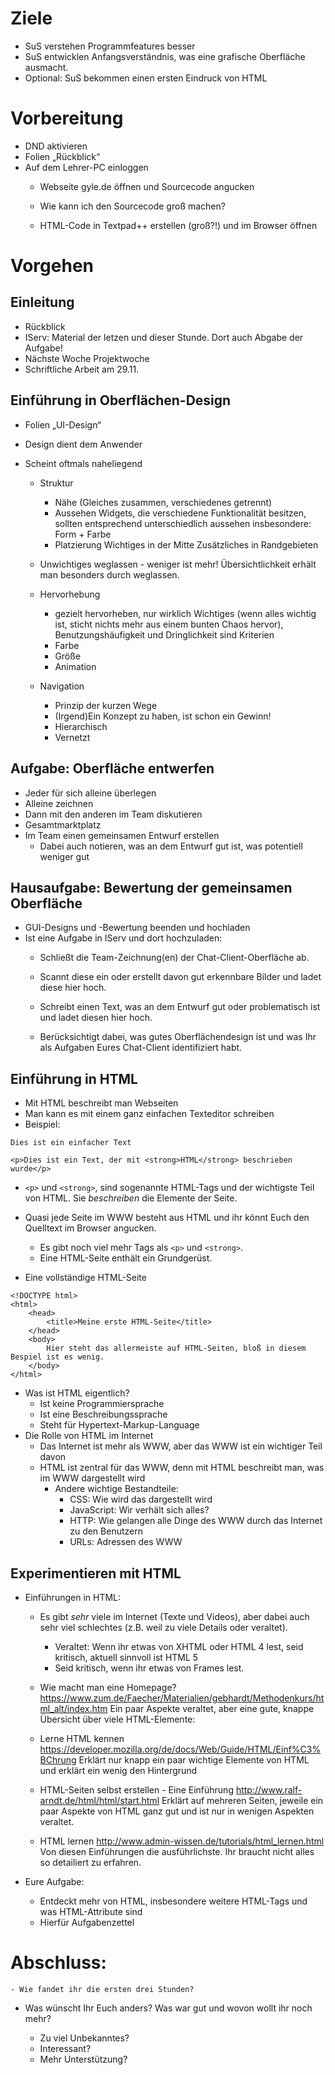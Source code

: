 # Ziele
- SuS verstehen Programmfeatures besser
- SuS entwicklen Anfangsverständnis, was eine grafische Oberfläche ausmacht.
- Optional: SuS bekommen einen ersten Eindruck von HTML

# Vorbereitung
- DND aktivieren
- Folien „Rückblick“
- Auf dem Lehrer-PC einloggen
  - Webseite gyle.de öffnen und Sourcecode angucken
  - Wie kann ich den Sourcecode groß machen?

  - HTML-Code in Textpad++ erstellen (groß?!) und im Browser öffnen


# Vorgehen

## Einleitung
- Rückblick
- IServ: Material der letzen und dieser Stunde. Dort auch Abgabe der Aufgabe!
- Nächste Woche Projektwoche
- Schriftliche Arbeit am 29.11.

## Einführung in Oberflächen-Design
- Folien „UI-Design“
- Design dient dem Anwender
- Scheint oftmals naheliegend

  - Struktur
    - Nähe (Gleiches zusammen, verschiedenes getrennt)
    - Aussehen
      Widgets, die verschiedene Funktionalität besitzen, sollten entsprechend unterschiedlich aussehen
      insbesondere: Form + Farbe
    - Platzierung
      Wichtiges in der Mitte
      Zusätzliches in Randgebieten

  - Unwichtiges weglassen - weniger ist mehr!
    Übersichtlichkeit erhält man besonders durch weglassen.

  - Hervorhebung
    - gezielt hervorheben, nur wirklich Wichtiges (wenn alles wichtig ist, sticht nichts mehr aus einem bunten Chaos hervor), Benutzungshäufigkeit und Dringlichkeit sind Kriterien
    - Farbe
    - Größe
    - Animation

  - Navigation
    - Prinzip der kurzen Wege
    - (Irgend)Ein Konzept zu haben, ist schon ein Gewinn!
    - Hierarchisch
    - Vernetzt

## Aufgabe: Oberfläche entwerfen
- Jeder für sich alleine überlegen
- Alleine zeichnen
- Dann mit den anderen im Team diskutieren
- Gesamtmarktplatz
- Im Team einen gemeinsamen Entwurf erstellen
	- Dabei auch notieren, was an dem Entwurf gut ist, was potentiell weniger gut

## Hausaufgabe: Bewertung der gemeinsamen Oberfläche
- GUI-Designs und -Bewertung beenden und hochladen
- Ist eine Aufgabe in IServ und dort hochzuladen:
	- Schließt die Team-Zeichnung(en) der Chat-Client-Oberfläche ab.
	- Scannt diese ein oder erstellt davon gut erkennbare Bilder und ladet diese hier hoch.

	- Schreibt einen Text, was an dem Entwurf gut oder problematisch ist und ladet diesen hier hoch.
	- Berücksichtigt dabei, was gutes Oberflächendesign ist und was Ihr als Aufgaben Eures Chat-Client identifiziert habt.


## Einführung in HTML
- Mit HTML beschreibt man Webseiten
- Man kann es mit einem ganz einfachen Texteditor schreiben
- Beispiel:
```
Dies ist ein einfacher Text
```
```
<p>Dies ist ein Text, der mit <strong>HTML</strong> beschrieben wurde</p>
```
- `<p>` und `<strong>`, sind sogenannte HTML-Tags und der wichtigste Teil von HTML. Sie _beschreiben_ die Elemente der Seite.
- Quasi jede Seite im WWW besteht aus HTML und ihr könnt Euch den Quelltext im Browser angucken.
	- Es gibt noch viel mehr Tags als `<p>` und `<strong>`.
	- Eine HTML-Seite enthält ein Grundgerüst.

- Eine vollständige HTML-Seite
```
<!DOCTYPE html>
<html>
	<head>
		<title>Meine erste HTML-Seite</title>
	</head>
	<body>
		Hier steht das allermeiste auf HTML-Seiten, bloß in diesem Bespiel ist es wenig.
	</body>
</html>
```

- Was ist HTML eigentlich?
	- Ist keine Programmiersprache
	- Ist eine Beschreibungssprache
	- Steht für Hypertext-Markup-Language
- Die Rolle von HTML im Internet
	- Das Internet ist mehr als WWW, aber das WWW ist ein wichtiger Teil davon
	- HTML ist zentral für das WWW, denn mit HTML beschreibt man, was im WWW dargestellt wird
		- Andere wichtige Bestandteile:
			- CSS: Wie wird das dargestellt wird
			- JavaScript: Wir verhält sich alles?
			- HTTP: Wie gelangen alle Dinge des WWW durch das Internet zu den Benutzern
			- URLs: Adressen des WWW

## Experimentieren mit HTML
- Einführungen in HTML:
	- Es gibt _sehr_ viele im Internet (Texte und Videos), aber dabei auch sehr viel schlechtes (z.B. weil zu viele Details oder veraltet).
		- Veraltet: Wenn ihr etwas von XHTML oder HTML 4 lest, seid kritisch, aktuell sinnvoll ist HTML 5
		- Seid kritisch, wenn ihr etwas von Frames lest.

  - Wie macht man eine Homepage? https://www.zum.de/Faecher/Materialien/gebhardt/Methodenkurs/html_alt/index.htm Ein paar Aspekte veraltet, aber eine gute, knappe Übersicht über viele HTML-Elemente:
  - Lerne HTML kennen https://developer.mozilla.org/de/docs/Web/Guide/HTML/Einf%C3%BChrung
    Erklärt nur knapp ein paar wichtige Elemente von HTML und erklärt ein wenig den Hintergrund
  - HTML-Seiten selbst erstellen - Eine Einführung http://www.ralf-arndt.de/html/html/start.html Erklärt auf mehreren Seiten, jeweile ein paar Aspekte von HTML ganz gut und ist nur in wenigen Aspekten veraltet.
  - HTML lernen http://www.admin-wissen.de/tutorials/html_lernen.html Von diesen Einführungen die ausführlichste. Ihr braucht nicht alles so detailiert zu erfahren.

- Eure Aufgabe:
	- Entdeckt mehr von HTML, insbesondere weitere HTML-Tags und was HTML-Attribute sind
  - Hierfür Aufgabenzettel


# Abschluss:
	- Wie fandet ihr die ersten drei Stunden?
  - Was wünscht Ihr Euch anders? Was war gut und wovon wollt ihr noch mehr?

	- Zu viel Unbekanntes?
	- Interessant?
	- Mehr Unterstützung?
